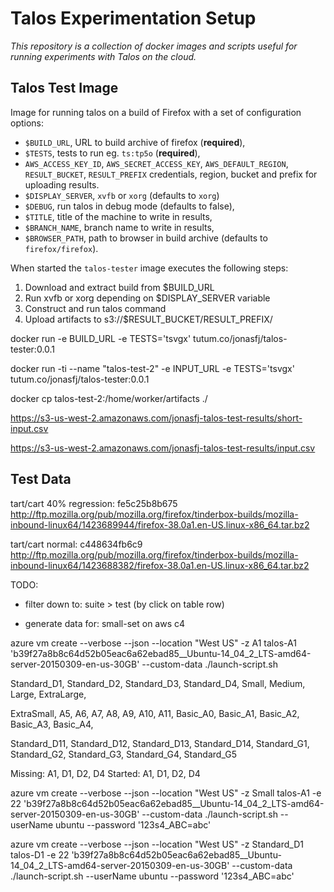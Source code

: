 Talos Experimentation Setup
===========================
_This repository is a collection of docker images and scripts useful for
running experiments with Talos on the cloud._

Talos Test Image
----------------
Image for running talos on a build of Firefox with a set of configuration
options:
  * `$BUILD_URL`, URL to build archive of firefox (**required**),
  * `$TESTS`, tests to run eg. `ts:tp5o` (**required**),
  * `AWS_ACCESS_KEY_ID`, `AWS_SECRET_ACCESS_KEY`, `AWS_DEFAULT_REGION`,
    `RESULT_BUCKET`, `RESULT_PREFIX` credentials, region, bucket and prefix
    for uploading results.
  * `$DISPLAY_SERVER`, `xvfb` or `xorg` (defaults to `xorg`)
  * `$DEBUG`, run talos in debug mode (defaults to false),
  * `$TITLE`, title of the machine to write in results,
  * `$BRANCH_NAME`, branch name to write in results,
  * `$BROWSER_PATH`, path to browser in build archive
    (defaults to `firefox/firefox`).

When started the `talos-tester` image executes the following steps:
  1. Download and extract build from $BUILD_URL
  2. Run xvfb or xorg depending on $DISPLAY_SERVER variable
  3. Construct and run talos command
  4. Upload artifacts to s3://$RESULT_BUCKET/RESULT_PREFIX/



docker run -e BUILD_URL -e TESTS='tsvgx' tutum.co/jonasfj/talos-tester:0.0.1


docker run -ti --name "talos-test-2" -e INPUT_URL -e TESTS='tsvgx' tutum.co/jonasfj/talos-tester:0.0.1


docker cp talos-test-2:/home/worker/artifacts ./

https://s3-us-west-2.amazonaws.com/jonasfj-talos-test-results/short-input.csv

https://s3-us-west-2.amazonaws.com/jonasfj-talos-test-results/input.csv

Test Data
---------

tart/cart 40% regression:
fe5c25b8b675   http://ftp.mozilla.org/pub/mozilla.org/firefox/tinderbox-builds/mozilla-inbound-linux64/1423689944/firefox-38.0a1.en-US.linux-x86_64.tar.bz2

tart/cart normal:
c448634fb6c9   http://ftp.mozilla.org/pub/mozilla.org/firefox/tinderbox-builds/mozilla-inbound-linux64/1423688382/firefox-38.0a1.en-US.linux-x86_64.tar.bz2


TODO:
 + filter down to: suite > test (by click on table row)
 - generate data for: small-set on aws c4

azure vm create --verbose --json --location "West US" -z A1 talos-A1 'b39f27a8b8c64d52b05eac6a62ebad85__Ubuntu-14_04_2_LTS-amd64-server-20150309-en-us-30GB' --custom-data ./launch-script.sh

Standard_D1,
Standard_D2,
Standard_D3,
Standard_D4,
Small,
Medium,
Large,
ExtraLarge,

ExtraSmall,
A5,
A6,
A7,
A8,
A9,
A10,
A11,
Basic_A0,
Basic_A1,
Basic_A2,
Basic_A3,
Basic_A4,

Standard_D11,
Standard_D12,
Standard_D13,
Standard_D14,
Standard_G1,
Standard_G2,
Standard_G3,
Standard_G4,
Standard_G5

Missing: A1, D1, D2, D4
Started: A1, D1, D2, D4

azure vm create --verbose --json --location "West US" -z Small talos-A1 -e 22 'b39f27a8b8c64d52b05eac6a62ebad85__Ubuntu-14_04_2_LTS-amd64-server-20150309-en-us-30GB' --custom-data ./launch-script.sh --userName ubuntu --password '123s4_ABC=abc'

azure vm create --verbose --json --location "West US" -z Standard_D1 talos-D1 -e 22 'b39f27a8b8c64d52b05eac6a62ebad85__Ubuntu-14_04_2_LTS-amd64-server-20150309-en-us-30GB' --custom-data ./launch-script.sh --userName ubuntu --password '123s4_ABC=abc'
